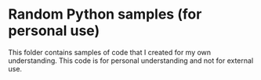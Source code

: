 # Random Python samples (for personal use)

This folder contains samples of code that I created for my own understanding. This code is for personal understanding and not for external use.





    


